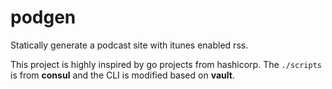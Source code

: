# podgen
Statically generate a podcast site with itunes enabled rss.

This project is highly inspired by go projects from hashicorp. The ``./scripts`` is from **consul** and the CLI is modified based on **vault**.
